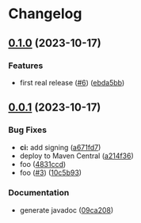 # Changelog

## [0.1.0](https://github.com/sverrehu/shhsoft4/compare/v0.0.1...v0.1.0) (2023-10-17)


### Features

* first real release ([#6](https://github.com/sverrehu/shhsoft4/issues/6)) ([ebda5bb](https://github.com/sverrehu/shhsoft4/commit/ebda5bb0b74e639856b1887958f2a194f33d749d))

## [0.0.1](https://github.com/sverrehu/shhsoft4/compare/v0.0.0...v0.0.1) (2023-10-17)


### Bug Fixes

* **ci:** add signing ([a671fd7](https://github.com/sverrehu/shhsoft4/commit/a671fd7b5e3c8d3bf4ea824700a947f8a215729b))
* deploy to Maven Central ([a214f36](https://github.com/sverrehu/shhsoft4/commit/a214f36c0cd1a751a0f321fafd8c9de9b1d418e4))
* foo ([4831ccd](https://github.com/sverrehu/shhsoft4/commit/4831ccdd3f9e3341556043d1fe150d30d8acc351))
* foo ([#3](https://github.com/sverrehu/shhsoft4/issues/3)) ([10c5b93](https://github.com/sverrehu/shhsoft4/commit/10c5b932c8a91e214245b13a8c8c1e0dcc12d62e))


### Documentation

* generate javadoc ([09ca208](https://github.com/sverrehu/shhsoft4/commit/09ca20869492643dbd5f5fc18b27a7650c165768))
